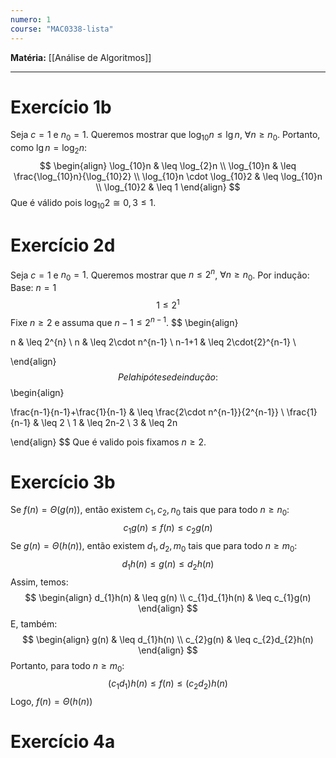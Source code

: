 ```yaml
---
numero: 1
course: "MAC0338-lista"
---
```


**Matéria:** [[Análise de Algoritmos]]

---
# Exercício 1b

Seja $c=1$ e $n_{0}=1$. Queremos mostrar que $\log_{10}n \leq\lg n$, $\forall n\geq n_{0}$. Portanto, como $\lg n=\log_{2}n$:
$$
\begin{align}
\log_{10}n & \leq \log_{2}n \\
\log_{10}n & \leq \frac{\log_{10}n}{\log_{10}2} \\
\log_{10}n \cdot \log_{10}2 & \leq \log_{10}n \\
\log_{10}2 & \leq 1
\end{align}
$$
Que é válido pois $\log_{10}2\cong 0,3\leq 1$.

# Exercício 2d

Seja $c=1$ e $n_{0}=1$. Queremos mostrar que $n\leq 2^{n}$, $\forall n\geq n_{0}$. Por indução:
Base: $n=1$
$$
1\leq 2^{1}
$$
Fixe $n\geq 2$ e assuma que $n-1\leq 2^{n-1}$.
$$
\begin{align}

n & \leq 2^{n} \\
n & \leq 2\cdot n^{n-1} \\
n-1+1 & \leq 2\cdot{2}^{n-1} \\

\end{align}
$$
Pela hipótese de indução:
$$
\begin{align}

\frac{n-1}{n-1}+\frac{1}{n-1} & \leq \frac{2\cdot n^{n-1}}{2^{n-1}} \\
\frac{1}{n-1} & \leq 2 \\
1 & \leq 2n-2 \\
3 & \leq 2n

\end{align}
$$
Que é valido pois fixamos $n\geq 2$.
# Exercício 3b

Se $f(n)=\Theta(g(n))$, então existem $c_{1},c_{2},n_{0}$ tais que para todo $n\geq n_{0}$:
$$
c_{1}g(n)\leq f(n)\leq c_{2}g(n)
$$
Se $g(n)=\Theta(h(n))$, então existem $d_{1},d_{2},m_{0}$ tais que para todo $n\geq m_{0}$:
$$
d_{1}h(n)\leq g(n)\leq d_{2}h(n)
$$
Assim, temos:
$$
\begin{align}
d_{1}h(n) & \leq g(n) \\
c_{1}d_{1}h(n) & \leq c_{1}g(n)
\end{align}
$$
E, também:
$$
\begin{align}
g(n) & \leq d_{1}h(n) \\
c_{2}g(n) & \leq c_{2}d_{2}h(n)
\end{align}
$$
Portanto, para todo $n\geq m_{0}$:
$$
(c_{1}d_{1})h(n)\leq f(n)\leq(c_{2}d_{2})h(n)
$$
Logo, $f(n)=\Theta(h(n))$ 
# Exercício 4a
